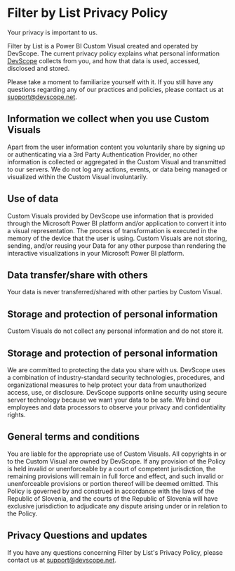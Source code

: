 # Filter by List Privacy Policy

Your privacy is important to us.

Filter by List is a Power BI Custom Visual created and operated by DevScope. The current privacy policy explains what personal information [DevScope](https://www.devscope.net/) collects from you, and how that data is used, accessed, disclosed and stored.

Please take a moment to familiarize yourself with it. If you still have any questions regarding any of our practices and policies, please contact us at support@devscope.net.

## Information we collect when you use Custom Visuals

Apart from the user information content you voluntarily share by signing up or authenticating via a 3rd Party Authentication Provider, no other information is collected or aggregated in the Custom Visual and transmitted to our servers. We do not log any actions, events, or data being managed or visualized within the Custom Visual involuntarily.

## Use of data

Custom Visuals provided by DevScope use information that is provided through the Microsoft Power BI platform and/or application to convert it into a visual representation. The process of transformation is executed in the memory of the device that the user is using. Custom Visuals are not storing, sending, and/or reusing your Data for any other purpose than rendering the interactive visualizations in your Microsoft Power BI platform.

## Data transfer/share with others

Your data is never transferred/shared with other parties by Custom Visual.

## Storage and protection of personal information

Custom Visuals do not collect any personal information and do not store it.

## Storage and protection of personal information

We are committed to protecting the data you share with us. DevScope uses a combination of industry-standard security technologies, procedures, and organizational measures to help protect your data from unauthorized access, use, or disclosure. DevScope supports online security using secure server technology because we want your data to be safe. We bind our employees and data processors to observe your privacy and confidentiality rights.

## General terms and conditions

You are liable for the appropriate use of Custom Visuals. All copyrights in or to the Custom Visual are owned by DevScope. If any provision of the Policy is held invalid or unenforceable by a court of competent jurisdiction, the remaining provisions will remain in full force and effect, and such invalid or unenforceable provisions or portion thereof will be deemed omitted. This Policy is governed by and construed in accordance with the laws of the Republic of Slovenia, and the courts of the Republic of Slovenia will have exclusive jurisdiction to adjudicate any dispute arising under or in relation to the Policy.

## Privacy Questions and updates

If you have any questions concerning Filter by List&#39;s Privacy Policy, please contact us at support@devscope.net.
